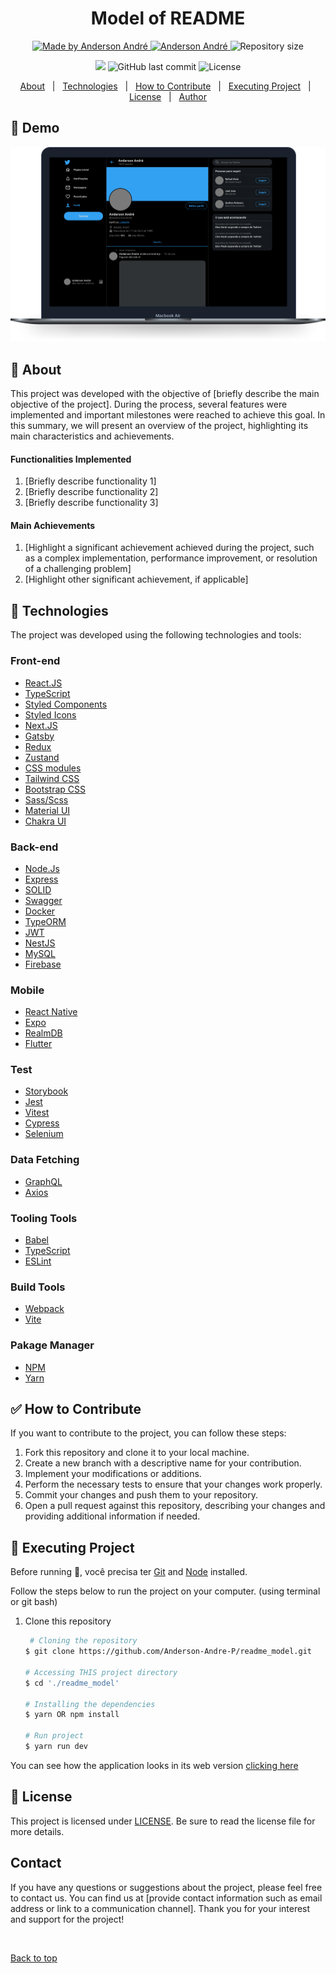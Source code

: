 <!---
Titulo: Modelo de README
Nome do repositório: readme_model
Data do upload: 15.07.23
Cor do badge: 5965e0
-->

<h1 align="center">Model of README</h1>

<p align="center">
  <a href="https://github.com/Anderson-Andre-P/readme_model">
    <img alt="Made by Anderson André" src="https://img.shields.io/badge/-Github-5965e0?style=for-the-badge&logo=Github&logoColor=white&link=https://github.com/Anderson-Andre-P" />
  </a>
  <a href="https://www.linkedin.com/in/anderson-andre-pereira/">
      <img alt="Anderson André" src="https://img.shields.io/badge/-Anderson%20André-5965e0?style=for-the-badge&logo=Linkedin&logoColor=white" />
   </a>
  <img alt="Repository size" src="https://img.shields.io/github/repo-size/Anderson-Andre-P/readme_model?style=for-the-badge&label=Repo%20Size:&labelColor=5965e0&color=5965e0">
  </p>

  <p align="center">
    <img src="https://img.shields.io/badge/readme_model-15.07.23-5965e0?style=for-the-badge&labelColor=5965e0">
    <img alt="GitHub last commit" src="https://img.shields.io/github/last-commit/Anderson-Andre-P/readme_model?style=for-the-badge&label=last%20commit:&labelColor=5965e0&color=5965e0">
    <img alt="License" src="https://img.shields.io/badge/license-MIT-5965e0?style=for-the-badge&labelColor=5965e0&color=5965e0">
</p>

<p align="center">
  <a href="#dart-about">About</a> &#xa0; | &#xa0; 
  <a href="#rocket-technologies">Technologies</a> &#xa0; | &#xa0;
  <a href="#white_check_how-to-contribute">How to Contribute</a> &#xa0; | &#xa0;
  <a href="#checkered_executing-project">Executing Project</a> &#xa0; | &#xa0;
  <a href="#memo-license">License</a> &#xa0; | &#xa0;
  <a href="https://github.com/{{anderson-andre-p}}" target="_blank">Author</a>
</p>

## :link: Demo

![Demo](/Demo.png)

## :dart: About

This project was developed with the objective of [briefly describe the main objective of the project]. During the process, several features were implemented and important milestones were reached to achieve this goal. In this summary, we will present an overview of the project, highlighting its main characteristics and achievements.

#### Functionalities Implemented

1. [Briefly describe functionality 1]
2. [Briefly describe functionality 2]
3. [Briefly describe functionality 3]

#### Main Achievements

1. [Highlight a significant achievement achieved during the project, such as a complex implementation, performance improvement, or resolution of a challenging problem]
2. [Highlight other significant achievement, if applicable]

## :rocket: Technologies

The project was developed using the following technologies and tools:

### Front-end

- [React.JS](https://pt-br.reactjs.org/)
- [TypeScript](https://www.typescriptlang.org/)
- [Styled Components](https://styled-components.com/)
- [Styled Icons](https://styled-icons.dev/)
- [Next.JS](https://nextjs.org/)
- [Gatsby](https://www.gatsbyjs.com/)
- [Redux](https://redux.js.org/)
- [Zustand](https://docs.pmnd.rs/zustand/getting-started/introduction)
- [CSS modules](https://github.com/css-modules/css-modules)
- [Tailwind CSS](https://tailwindcss.com/)
- [Bootstrap CSS](https://getbootstrap.com/)
- [Sass/Scss](https://sass-lang.com/guide/)
- [Material UI](https://mui.com/)
- [Chakra UI](https://chakra-ui.com/)

### Back-end

- [Node.Js](https://nodejs.org/)
- [Express](https://expressjs.com/)
- [SOLID](https://www.digitalocean.com/community/conceptual-articles/s-o-l-i-d-the-first-five-principles-of-object-oriented-design)
- [Swagger](https://swagger.io/)
- [Docker](https://www.docker.com/)
- [TypeORM](https://typeorm.io/)
- [JWT](https://jwt.io/)
- [NestJS](https://nestjs.com/)
- [MySQL](https://www.mysql.com/)
- [Firebase](https://firebase.google.com/)

### Mobile

- [React Native](https://reactnative.dev/)
- [Expo](https://expo.dev/)
- [RealmDB](https://realm.io/)
- [Flutter](https://flutter.dev/)

### Test

- [Storybook](https://storybook.js.org/)
- [Jest](https://jestjs.io/)
- [Vitest](https://vitest.dev/)
- [Cypress](https://www.cypress.io/)
- [Selenium](https://www.selenium.dev/)

### Data Fetching

- [GraphQL](https://graphql.org/)
- [Axios](https://axios-http.com/)

### Tooling Tools

- [Babel](https://babeljs.io/)
- [TypeScript](https://www.typescriptlang.org/)
- [ESLint](https://eslint.org/)

### Build Tools

- [Webpack](https://webpack.js.org/)
- [Vite](https://vitejs.dev/)

### Pakage Manager

- [NPM](https://www.npmjs.com/)
- [Yarn](https://yarnpkg.com/)

## :white_check_mark: How to Contribute

If you want to contribute to the project, you can follow these steps:

1. Fork this repository and clone it to your local machine.
2. Create a new branch with a descriptive name for your contribution.
3. Implement your modifications or additions.
4. Perform the necessary tests to ensure that your changes work properly.
5. Commit your changes and push them to your repository.
6. Open a pull request against this repository, describing your changes and providing additional information if needed.

## :checkered_flag: Executing Project

Before running :checkered_flag:, você precisa ter [Git](https://git-scm.com) and [Node](https://nodejs.org/en/) installed.

Follow the steps below to run the project on your computer. (using terminal or git bash)

1. Clone this repository

   ```bash
    # Cloning the repository
   $ git clone https://github.com/Anderson-Andre-P/readme_model.git

   # Accessing THIS project directory
   $ cd './readme_model'

   # Installing the dependencies
   $ yarn OR npm install

   # Run project
   $ yarn run dev
   ```

You can see how the application looks in its web version <a href="https://genuine-pika-26f547.netlify.app/">clicking here</a>

## :memo: License

This project is licensed under [LICENSE](LICENSE.md). Be sure to read the license file for more details.

## Contact

If you have any questions or suggestions about the project, please feel free to contact us. You can find us at [provide contact information such as email address or link to a communication channel]. Thank you for your interest and support for the project!

&#xa0;

<a href="#top">Back to top</a>

